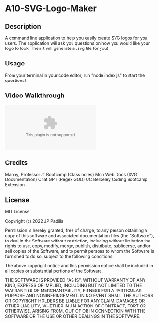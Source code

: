 # A10-SVG-Logo-Maker

## Description

A command line application to help you easily create SVG logos for you users. The application will ask you questions on how you would like your logo to look. Then it will generate a .svg file for you!

## Usage

From your terminal in your code editor, run "node index.js" to start the questions!     

## Video Walkthrough
![A link to the video](google.com "Video Walkthrough")

## Credits
Manny, Professor at Bootcamp (Class notes)
Mdn Web Docs (SVG Documentation)
Chat GPT (Regex GOD)
UC Berkeley Coding Bootcamp Extension

## License

MIT License

Copyright (c) 2022 JP Padilla

Permission is hereby granted, free of charge, to any person obtaining a copy of this software and associated documentation files (the "Software"), to deal in the Software without restriction, including without limitation the rights to use, copy, modify, merge, publish, distribute, sublicense, and/or sell copies of the Software, and to permit persons to whom the Software is furnished to do so, subject to the following conditions:

The above copyright notice and this permission notice shall be included in all copies or substantial portions of the Software.

THE SOFTWARE IS PROVIDED "AS IS", WITHOUT WARRANTY OF ANY KIND, EXPRESS OR IMPLIED, INCLUDING BUT NOT LIMITED TO THE WARRANTIES OF MERCHANTABILITY, FITNESS FOR A PARTICULAR PURPOSE AND NONINFRINGEMENT. IN NO EVENT SHALL THE AUTHORS OR COPYRIGHT HOLDERS BE LIABLE FOR ANY CLAIM, DAMAGES OR OTHER LIABILITY, WHETHER IN AN ACTION OF CONTRACT, TORT OR OTHERWISE, ARISING FROM, OUT OF OR IN CONNECTION WITH THE SOFTWARE OR THE USE OR OTHER DEALINGS IN THE SOFTWARE.



